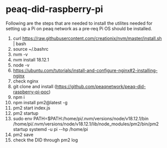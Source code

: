 # peaq-did-raspberry-pi

Following are the steps that are needed to install the utilites needed for setting up a Pi on peaq network as a pre-req Pi OS should be installed.

1. curl https://raw.githubusercontent.com/creationix/nvm/master/install.sh | bash
2. source ~/.bashrc
3. nvm -v
4. nvm install 18.12.1
5. node -v
6. https://ubuntu.com/tutorials/install-and-configure-nginx#2-installing-nginx 
7. check nginx
8. git clone and install (https://github.com/peaqnetwork/peaq-did-raspberry-pi-poc)
9.  npm i
10. npm install pm2@latest -g
11. pm2 start index.js
12. pm2 startup
13. sudo env PATH=$PATH:/home/pi/.nvm/versions/node/v18.12.1/bin
/home/pi/.nvm/versions/node/v18.12.1/lib/node_modules/pm2/bin/pm2 startup systemd -u pi --hp /home/pi
14. pm2 save
15.  check the DID through pm2 log
